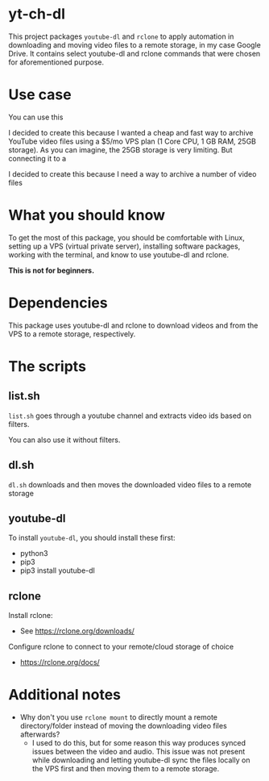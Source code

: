 # yt-ch-dl
This project packages `youtube-dl` and `rclone` to apply automation in downloading and moving video files to a remote storage, in my case Google Drive. It contains select youtube-dl and rclone commands that were chosen for aforementioned purpose.

# Use case
You can use this


I decided to create this because I wanted a cheap and fast way to archive YouTube video files using a $5/mo VPS plan (1 Core CPU, 1 GB RAM, 25GB storage). As you can imagine, the 25GB storage is very limiting. But connecting it to a

I decided to create this because I need a way to archive a number of video files

# What you should know

To get the most of this package, you should be comfortable with Linux, setting up a VPS (virtual private server), installing software packages, working with the terminal, and know to use youtube-dl and rclone.

**This is not for beginners.**

# Dependencies
This package uses youtube-dl and rclone to download videos and from the VPS to a remote storage, respectively.

# The scripts
## list.sh
`list.sh` goes through a youtube channel and extracts video ids based on filters.

You can also use it without filters.
## dl.sh
`dl.sh` downloads and then moves the downloaded video files to a remote storage

## youtube-dl
To install `youtube-dl`, you should install these first:
- python3
- pip3
- pip3 install youtube-dl

## rclone
Install rclone:
- See https://rclone.org/downloads/

Configure rclone to connect to your remote/cloud storage of choice
- https://rclone.org/docs/


# Additional notes
- Why don't you use `rclone mount` to directly mount a remote directory/folder instead of moving the downloading video files afterwards?
  - I used to do this, but for some reason this way produces synced issues between the video and audio. This issue was not present while downloading and letting youtube-dl sync the files locally on the VPS first and then moving them to a remote storage.